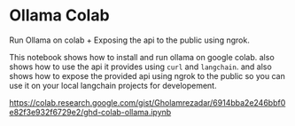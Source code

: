 # Ollama Colab
Run Ollama on colab + Exposing the api to the public using ngrok.

This notebook shows how to install and run ollama on google colab. also shows how to use the api it provides using `curl` and `langchain`. and also shows how to expose the provided api using ngrok to the public so you can use it on your local langchain projects for developement.

https://colab.research.google.com/gist/Gholamrezadar/6914bba2e246bbf0e82f3e932f6729e2/ghd-colab-ollama.ipynb
